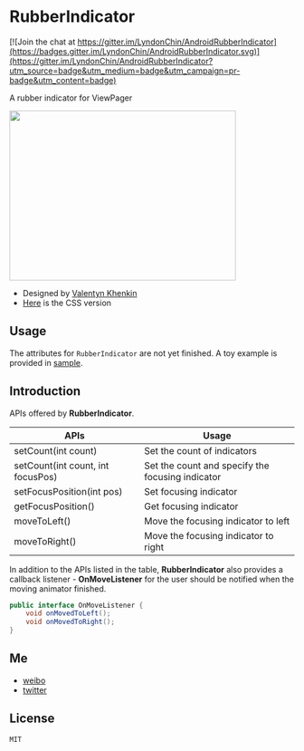 # RubberIndicator

[![Join the chat at https://gitter.im/LyndonChin/AndroidRubberIndicator](https://badges.gitter.im/LyndonChin/AndroidRubberIndicator.svg)](https://gitter.im/LyndonChin/AndroidRubberIndicator?utm_source=badge&utm_medium=badge&utm_campaign=pr-badge&utm_content=badge)

A rubber indicator for ViewPager

<img src="https://d13yacurqjgara.cloudfront.net/users/303234/screenshots/2090803/pageindicator.gif" width="400px" height="300px" />

* Designed by [Valentyn Khenkin](https://dribbble.com/shots/2090803-Rubber-Indicator?list=searches&tag=indicator&offset=7)
* [Here](http://codepen.io/machycek/full/eNvyjb/) is the CSS version

## Usage 

The attributes for `RubberIndicator` are not yet finished.
A toy example is provided in [sample](sample/src/main/java/com/liangfeizc/rubberindicator/MainActivity.java).

## Introduction

APIs offered by **RubberIndicator**.

|APIs | Usage|
|---|---|
|setCount(int count)|Set the count of indicators|
|setCount(int count, int focusPos)|Set the count and specify the focusing indicator|
|setFocusPosition(int pos)|Set focusing indicator|
|getFocusPosition()|Get focusing indicator|
|moveToLeft()|Move the focusing indicator to left|
|moveToRight()|Move the focusing indicator to right|

In addition to the APIs listed in the table, **RubberIndicator** also provides a callback listener - **OnMoveListener** for the user should be notified when the moving animator finished.

```java
public interface OnMoveListener {
	void onMovedToLeft();
	void onMovedToRight();
}
```

## Me

* [weibo](http://weibo.com/liangfeizc)
* [twitter](https://twitter.com/JpRyouhi)

## License

    MIT
